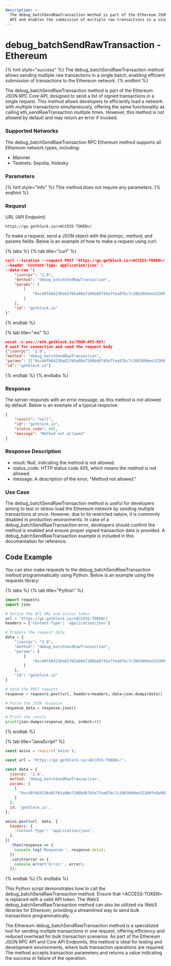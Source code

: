 ```yaml
---
description: >-
  The debug_batchSendRawTransaction method is part of the Ethereum JSON RPC Core
  API and enables the submission of multiple raw transactions in a single batch.
---
```


# debug\_batchSendRawTransaction - Ethereum

{% hint style="success" %}
The debug\_batchSendRawTransaction method allows sending multiple raw transactions in a single batch, enabling efficient submission of transactions to the Ethereum network.
{% endhint %}

The debug\_batchSendRawTransaction method is part of the Ethereum JSON RPC Core API, designed to send a list of signed transactions in a single request. This method allows developers to efficiently load a network with multiple transactions simultaneously, offering the same functionality as calling eth\_sendRawTransaction multiple times. However, this method is not allowed by default and may return an error if invoked.

### Supported Networks

The debug\_batchSendRawTransaction RPC Ethereum method supports all Ethereum network types, including:

* Mainnet
* Testnets: Sepolia, Holesky

### Parameters

{% hint style="info" %}
This method does not require any parameters.
{% endhint %}

### Request

URL (API Endpoint)

```
https://go.getblock.io/<ACCESS-TOKEN>/
```

To make a request, send a JSON object with the jsonrpc, method, and params fields. Below is an example of how to make a request using curl:

{% tabs %}
{% tab title="curl" %}
```json
curl --location --request POST 'https://go.getblock.io/<ACCESS-TOKEN>/' \
--header 'Content-Type: application/json' \
--data-raw '{
    "jsonrpc": "2.0",
    "method": "debug_batchSendRawTransaction",
    "params": [
        [
            "0xc48fb64230a82f65a08e7280bd8745e7fea87bc7c206309dee32209fe9a985f7"
        ]
    ],
    "id": "getblock.io"
}'
```
{% endtab %}

{% tab title="ws" %}
```json
wscat -c wss://eth.getblock.io/YOUR-API-KEY/ 
# wait for connection and send the request body 
{"jsonrpc": "2.0",
"method": "debug_batchSendRawTransaction",
"params": [["0xc48fb64230a82f65a08e7280bd8745e7fea87bc7c206309dee32209fe9a985f7"]],
"id": "getblock.io"}
```
{% endtab %}
{% endtabs %}

### Response

The server responds with an error message, as this method is not allowed by default. Below is an example of a typical response:

```json
{
    "result": "null",
    "id": "getblock.io",
    "status_code": 405,
    "message": "Method not allowed"
}
```

### Response Description

* result: Null, indicating the method is not allowed.
* status\_code: HTTP status code 405, which means the method is not allowed.
* message: A description of the error, "Method not allowed."

### Use Case

The debug\_batchSendRawTransaction method is useful for developers aiming to test or stress-load the Ethereum network by sending multiple transactions at once. However, due to its restricted nature, it is commonly disabled in production environments. In case of a debug\_batchSendRawTransaction error, developers should confirm the method is enabled and ensure proper signed transaction data is provided. A debug\_batchSendRawTransaction example is included in this documentation for reference.

## Code Example

You can also make requests to the debug\_batchSendRawTransaction method programmatically using Python. Below is an example using the requests library:

{% tabs %}
{% tab title="Python" %}
```python
import requests
import json

# Define the API URL and access token
url = 'https://go.getblock.io/<ACCESS-TOKEN>/'
headers = {'Content-Type': 'application/json'}

# Prepare the request data
data = {
    "jsonrpc": "2.0",
    "method": "debug_batchSendRawTransaction",
    "params": [
        [
            "0xc48fb64230a82f65a08e7280bd8745e7fea87bc7c206309dee32209fe9a985f7"
        ]
    ],
    "id": "getblock.io"
}

# Send the POST request
response = requests.post(url, headers=headers, data=json.dumps(data))

# Parse the JSON response
response_data = response.json()

# Print the result
print(json.dumps(response_data, indent=4))
```
{% endtab %}

{% tab title="JavaScript" %}
```javascript
const axios = require('axios');

const url = 'https://go.getblock.io/<ACCESS-TOKEN>/';

const data = {
  jsonrpc: '2.0',
  method: 'debug_batchSendRawTransaction',
  params: [
    [
      "0xc48fb64230a82f65a08e7280bd8745e7fea87bc7c206309dee32209fe9a985f7"
    ]
  ],
  id: 'getblock.io',
};

axios.post(url, data, {
  headers: {
    'Content-Type': 'application/json',
  },
})
  .then(response => {
    console.log('Response:', response.data);
  })
  .catch(error => {
    console.error('Error:', error);
  });

```
{% endtab %}
{% endtabs %}

This Python script demonstrates how to call the debug\_batchSendRawTransaction method. Ensure that \<ACCESS-TOKEN> is replaced with a valid API token. The Web3 debug\_batchSendRawTransaction method can also be utilized via Web3 libraries for Ethereum, providing a streamlined way to send bulk transactions programmatically.

The Ethereum debug\_batchSendRawTransaction method is a specialized tool for sending multiple transactions in one request, offering efficiency and reduced overhead for bulk transaction scenarios. As part of the Ethereum JSON RPC API and Core API Endpoints, this method is ideal for testing and development environments, where bulk transaction operations are required. The method accepts transaction parameters and returns a value indicating the success or failure of the operation.
